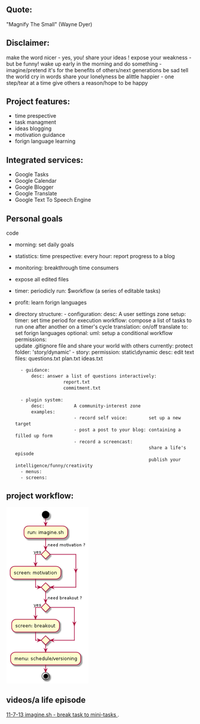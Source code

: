 Quote: 
----------
"Magnify The Small" (Wayne Dyer)

Disclaimer:
----------------
make the word nicer - yes, you!
share your ideas ! 
expose your weakness - but be funny!
wake up early in the morning and do something - imagine/pretend it's for the benefits of others/next generations
be sad 
tell the world
cry in words
share your lonelyness
be alittle happier - one step/tear at a time
give others a reason/hope to be happy



Project features:
-----------------
* time prespective
* task managment
* ideas blogging
* motivation guidance
* forign language learning

Integrated services:
--------------------
- Google Tasks
- Google Calendar
- Google Blogger
- Google Translate
- Google Text To Speech Engine

Personal goals
--------------------
code
- morning:
                        set daily goals
- statistics:
                        time prespective: 
                        every hour:
                        report progress to a blog 
- monitoring:
                        breakthrough time consumers
- expose all edited files
- timer:
                         periodicly run:
                         $workflow (a series of editable tasks)
- profit:
                         learn forign languages

- directory structure:
        - configuration:
            desc:           A user settings zone
            setup:
                            timer:           set time period for execution
                            workflow:        compose a list of tasks to run one after another on a timer's cycle
                            translation:     on/off
                            translate to:    set forign languages
            optional:
                            uml:             setup a conditional workflow
                            permissions:   
                                             update .gitignore file and share your world with others
                                  currently:
                                             protect folder: 'story/dynamic'
        - story:
            permission:     static\dynamic
            desc: edit text files:
                        questions.txt
                        plan.txt
                        ideas.txt

        - guidance:
            desc: answer a list of questions interactively:
                        report.txt
                        commitment.txt

        - plugin system:
            desc:           A community-interest zone
            examples:
                            - record self voice:        set up a new target 
                            - post a post to your blog: containing a filled up form
                            - record a screencast:      
                                                        share a life's episode  
                                                        publish your intelligence/funny/creativity
        - menus:
        - screens:



project workflow:
----------------------
![Settings](https://github.com/brownman/magnify_the_small/raw/develop/uml.png)


videos/a life episode
---------------
[ 11-7-13 imagine.sh - break task to mini-tasks ](http://ascii.io/a/4113).



